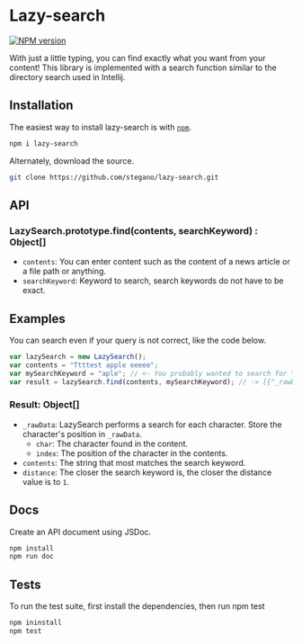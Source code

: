 # Lazy-search
[![NPM version](https://img.shields.io/npm/v/lazy-search.svg)](https://www.npmjs.com/package/lazy-search)

With just a little typing, you can find exactly what you want from your content!
This library is implemented with a search function similar to the directory search used in Intellij.

## Installation

The easiest way to install lazy-search is with [`npm`][npm].

[npm]: https://www.npmjs.com/

```sh
npm i lazy-search
```

Alternately, download the source.

```sh
git clone https://github.com/stegano/lazy-search.git
```

## API

### LazySearch.prototype.find(contents, searchKeyword) : Object[]

- `contents`: You can enter content such as the content of a news article or a file path or anything.
- `searchKeyword`: Keyword to search, search keywords do not have to be exact.

## Examples

You can search even if your query is not correct, like the code below.

```javascript
var lazySearch = new LazySearch();
var contents = "Ttttest apple eeeee";
var mySearchKeyword = "aple"; // <- You probably wanted to search for "Apple" :)
var result = lazySearch.find(contents, mySearchKeyword); // -> [{"_rawData":[{"char":"a","index":8},{"char":"p","index":9},{"char":"l","index":11},{"char":"e","index":12}],"contents":"apple","distance":1}]
```

### Result: Object[]

- `_rawData`: LazySearch performs a search for each character. Store the character's position in `_rawData`.
  - `char`: The character found in the content.
  - `index`: The position of the character in the contents.
- `contents`: The string that most matches the search keyword.
- `distance`: The closer the search keyword is, the closer the distance value is to `1`.

## Docs

Create an API document using JSDoc.

```sh
npm install
npm run doc
```

## Tests

To run the test suite, first install the dependencies, then run npm test

```sh
npm ininstall
npm test
```
